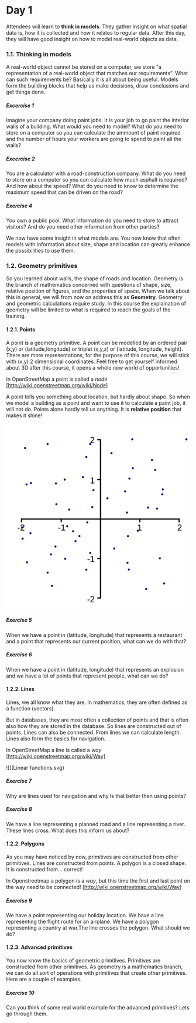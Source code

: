 # Day 1

Attendees will learn to **think in models**. They gather insight on what spatial data is, how it is collected and how it relates to regular data. After this day, they will have good insight on how to model real-world objects as data.

 ### 1.1. Thinking in models
 A real-world object cannot be stored on a computer, we store "a representation of a real-world object that matches our requirements". What can such requirements be? Basically it is all about being useful. Models form the building blocks that help us make decisions, draw conclusions and get things done.

 ##### Excercise 1
 Imagine your company doing paint jobs. It is your job to go paint the interior walls of a building. What would you need to model? What do you need to store on a computer so you can calculate the ammount of paint required and the number of hours your workers are going to spend to paint all the walls?

 ##### Excercise 2
 You are a calculator with a road-construction company. What do you need to store on a computer so you can calculate how much asphalt is required? And how about the speed? What do you need to know to determine the maximum speed that can be driven on the road?

 ##### Exercise 4
 You own a public pool. What information do you need to store to attract visitors? And do you need other information from other parties?

 We now have some insight in what models are. You now know that often models with information about size, shape and location can greatly enhance the possibilities to use them.

 ### 1.2. Geometry primitives

 So you learned about walls, the shape of roads and location. Geometry is the branch of mathematics concerned with questions of shape, size, relative position of figures, and the properties of space. When we talk about this in general, we will from now on address this as __Geometry__. Geometry and geometric calculations require study. In this course the explaination of geometry will be limited to what is required to reach the goals of the training.

 #### 1.2.1. Points
 A point is a geometry primitive. A point can be modelled by an ordered pair (x,y) or (latitude,longitude) or triplet (x,y,z) or (latitude, longitude, height). There are more representations, for the purpose of this course, we will stick with (x,y) 2 dimensional coordinates. Feel free to get yourself informed about 3D after this course, it opens a whole new world of opportunities!

 In OpenStreetMap a point is called a _node_ [http://wiki.openstreetmap.org/wiki/Node]

 A point tells you something about location, but hardly about shape. So when we model a building as a point and want to use it to calculate a paint job, it will not do. Points alone hardly tell us anything. It is __relative position__ that makes it shine!
 
![Points in 2 dimensional space](ACP_3.svg)

 ##### Exercise 5
 When we have a point in (latitude, longitude) that represents a restaurant and a point that represents our current position, what can we do with that?

 ##### Exercise 6
 When we have a point in (latitude, longitude) that represents an explosion and we have a lot of points that represent people, what can we do?

 #### 1.2.2. Lines
 Lines, we all know what they are. In mathematics, they are often defined as a function (vectors).
 
But in databases, they are most often a collection of points and that is often also how they are stored in the database. So lines are constructed out of points. Lines can also be connected. From lines we can calculate length. Lines also form the basics for navigation.

 In OpenStreetMap a line is called a _way_ [http://wiki.openstreetmap.org/wiki/Way]
 
 ![](Linear functions.svg)

 ##### Exercise 7
 Why are lines used for navigation and why is that better then using points?

 ##### Exercise 8
 We have a line representing a planned road and a line representing a river. These lines cross. What does this inform us about?

 #### 1.2.2. Polygons
 As you may have noticed by now, primitives are constructed from other primitives. Lines are constructed from points. A polygon is a closed shape. It is constructed from... correct!

 In Openstreetmap a polygon is a _way_, but this time the first and last point on the way need to be connected!
 [http://wiki.openstreetmap.org/wiki/Way]

 ##### Exercise 9
 We have a point representing our holiday location. We have a line representing the flight route for an airplane. We have a polygon representing a country at war.The line crosses the polygon. What should we do?

 #### 1.2.3. Advanced primitives
 You now know the basics of geometric primitives. Primitives are constructed from other primitives. As geometry is a mathematics branch, we can do all sort of operations with primitives that create other primitives. Here are a couple of examples.

 ##### Exercise 10

 Can you think of some real world example for the advanced primitives? Lets go through them.
